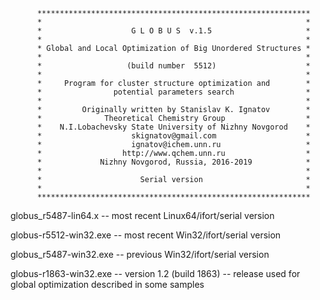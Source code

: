           *************************************************************
          *                                                           *
          *                    G L O B U S  v.1.5                     *
          *                                                           *
          * Global and Local Optimization of Big Unordered Structures *
          *                                                           *
          *                   (build number  5512)                    *
          *                                                           *
          *     Program for cluster structure optimization and        *
          *                potential parameters search                *
          *                                                           *
          *         Originally written by Stanislav K. Ignatov        *
          *              Theoretical Chemistry Group                  *
          *    N.I.Lobachevsky State University of Nizhny Novgorod    *
          *                    skignatov@gmail.com                    *
          *                    ignatov@ichem.unn.ru                   *
          *                  http://www.qchem.unn.ru                  *
          *             Nizhny Novgorod, Russia, 2016-2019            *
          *                                                           *
          *                      Serial version                       *
          *                                                           *
          *************************************************************


globus_r5487-lin64.x    -- most recent Linux64/ifort/serial version

globus-r5512-win32.exe  -- most recent Win32/ifort/serial version

globus_r5487-win32.exe  -- previous Win32/ifort/serial version

globus-r1863-win32.exe  -- version 1.2 (build 1863) -- release used for global optimization described in some samples

